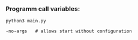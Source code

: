 ### Programm call variables:

`python3 main.py`
```
-no-args   # allows start without configuration
```
